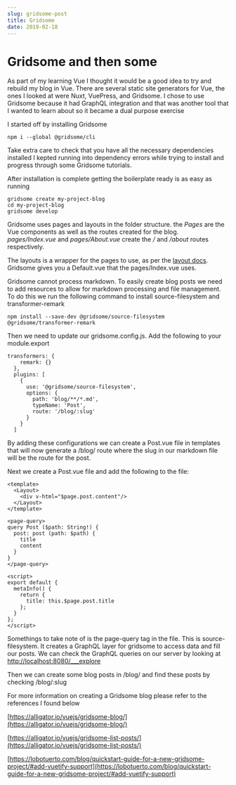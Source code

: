 ```yaml
---
slug: gridsome-post
title: Gridsome
date: 2019-02-18
---
```


# Gridsome and then some

As part of my learning Vue I thought it would be a good idea to try and rebuild my blog in Vue. There are several static site generators for Vue, the ones I looked at were Nuxt, VuePress, and Gridsome. I chose to use Gridsome because it had GraphQL integration and that was another tool that I wanted to learn about so it became a dual purpose exercise

I started off by installing Gridsome

```
npm i --global @gridsome/cli
```
Take extra care to check that you have all the necessary dependencies installed I kepted running into dependency errors while trying to install and progress through some Gridsome tutorials.

After installation is complete getting the boilerplate ready is as easy as running
```
gridsome create my-project-blog
cd my-project-blog
gridsome develop
```
Gridsome uses pages and layouts in the folder structure. the _Pages_ are the Vue components as well as the routes created for the blog. _pages/Index.vue_ and _pages/About.vue_ create the _/_ and _/about_ routes respectively.

The layouts is a wrapper for the pages to use, as per the [layout docs](https://gridsome.org/docs/layouts/). Gridsome gives you a Default.vue that the pages/Index.vue uses.

Gridsome cannot process markdown. To easily create blog posts we need to add resources to allow for markdown processing and file management. To do this we run the following command to install source-filesystem and transformer-remark
```
npm install --save-dev @gridsome/source-filesystem @gridsome/transformer-remark
```

Then we need to update our gridsome.config.js. Add the following to your module.export
```
transformers: {
    remark: {}
  },
  plugins: [
    {
      use: '@gridsome/source-filesystem',
      options: {
        path: 'blog/**/*.md',
        typeName: 'Post',
        route: '/blog/:slug'
      }
    }
  ]
```
By adding these configurations we can create a Post.vue file in templates that will now generate a /blog/ route where the slug in our markdown file will be the route for the post.

Next we create a Post.vue file and add the following to the file:
```
<template>
  <Layout>
    <div v-html="$page.post.content"/>
  </Layout>
</template>

<page-query>
query Post ($path: String!) {
  post: post (path: $path) {
    title
    content
  }
}
</page-query>

<script>
export default {
  metaInfo() {
    return {
      title: this.$page.post.title
    };
  }
};
</script>
```

Somethings to take note of is the page-query tag in the file. This is source-filesystem. It creates a GraphQL layer for gridsome to access data and fill our posts. We can check the GraphQL queries on our server by looking at [http://localhost:8080/\_\_\_explore](http://localhost:8080/___explore)

Then we can create some blog posts in /blog/ and find these posts by checking /blog/:slug

For more information on creating a Gridsome blog please refer to the references I found below

[https://alligator.io/vuejs/gridsome-blog/](https://alligator.io/vuejs/gridsome-blog/)

[https://alligator.io/vuejs/gridsome-list-posts/](https://alligator.io/vuejs/gridsome-list-posts/)

[https://lobotuerto.com/blog/quickstart-guide-for-a-new-gridsome-project/#add-vuetify-support](https://lobotuerto.com/blog/quickstart-guide-for-a-new-gridsome-project/#add-vuetify-support)
